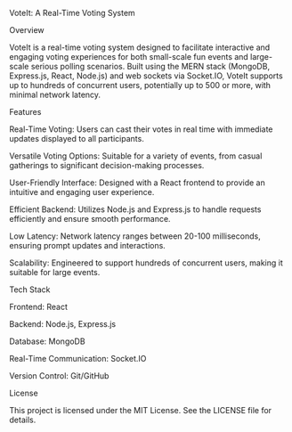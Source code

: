 VoteIt: A Real-Time Voting System

Overview

VoteIt is a real-time voting system designed to facilitate interactive and engaging voting experiences for both small-scale fun events and large-scale serious 
polling scenarios. Built using the MERN stack (MongoDB, Express.js, React, Node.js) and web sockets via Socket.IO, VoteIt supports up to hundreds of concurrent users,
potentially up to 500 or more, with minimal network latency.


Features

Real-Time Voting: Users can cast their votes in real time with immediate updates displayed to all participants.

Versatile Voting Options: Suitable for a variety of events, from casual gatherings to significant decision-making processes.

User-Friendly Interface: Designed with a React frontend to provide an intuitive and engaging user experience.

Efficient Backend: Utilizes Node.js and Express.js to handle requests efficiently and ensure smooth performance.

Low Latency: Network latency ranges between 20-100 milliseconds, ensuring prompt updates and interactions.

Scalability: Engineered to support hundreds of concurrent users, making it suitable for large events.

Tech Stack

Frontend: React

Backend: Node.js, Express.js

Database: MongoDB

Real-Time Communication: Socket.IO

Version Control: Git/GitHub


License

This project is licensed under the MIT License. See the LICENSE file for details.




